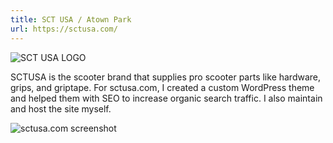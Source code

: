 ```yaml
---
title: SCT USA / Atown Park
url: https://sctusa.com/
---
```

![SCT USA LOGO](/images/work/sct-usa-logo-square.png)


SCTUSA is the scooter brand that supplies pro scooter parts like hardware, grips, and griptape.
For sctusa.com, I created a custom WordPress theme and helped them with SEO to increase organic search traffic.
I also maintain and host the site myself.

![sctusa.com screenshot](/images/work/sctusa-scrot.png)